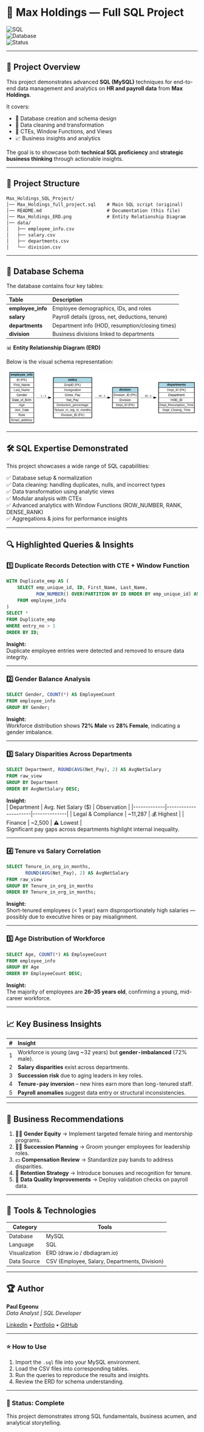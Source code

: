 # 🏢 Max Holdings — Full SQL Project  

![SQL](https://img.shields.io/badge/SQL-MySQL-blue)  
![Database](https://img.shields.io/badge/Database-MySQL-orange)  
![Status](https://img.shields.io/badge/Project-Complete-brightgreen)  

---

## 📘 Project Overview  

This project demonstrates advanced **SQL (MySQL)** techniques for end-to-end data management and analytics on **HR and payroll data** from **Max Holdings**.  

It covers:  
- 🧱 Database creation and schema design  
- 🧹 Data cleaning and transformation  
- 🧩 CTEs, Window Functions, and Views  
- 📈 Business insights and analytics  

The goal is to showcase both **technical SQL proficiency** and **strategic business thinking** through actionable insights.  

---

## 📂 Project Structure  

```plaintext
Max_Holdings_SQL_Project/
│── Max_Holdings_full_project.sql    # Main SQL script (original)
│── README.md                        # Documentation (this file)
│── Max_Holdings_ERD.png             # Entity Relationship Diagram
│── data/
│   ├── employee_info.csv
│   ├── salary.csv
│   ├── departments.csv
│   └── division.csv
```

---

## 🧭 Database Schema  

The database contains four key tables:  

| Table | Description |
|:------|:-------------|
| **employee_info** | Employee demographics, IDs, and roles |
| **salary** | Payroll details (gross, net, deductions, tenure) |
| **departments** | Department info (HOD, resumption/closing times) |
| **division** | Business divisions linked to departments |

📊 **Entity Relationship Diagram (ERD)**  

Below is the visual schema representation:  

![ERD](Max_Holdings_ERD.png)

---

## 🛠 SQL Expertise Demonstrated  

This project showcases a wide range of SQL capabilities:  

✅ Database setup & normalization  
✅ Data cleaning: handling duplicates, nulls, and incorrect types  
✅ Data transformation using analytic views  
✅ Modular analysis with CTEs  
✅ Advanced analytics with Window Functions (ROW_NUMBER, RANK, DENSE_RANK)  
✅ Aggregations & joins for performance insights  

---

## 🔍 Highlighted Queries & Insights  

### 1️⃣ Duplicate Records Detection with CTE + Window Function  

```sql
WITH Duplicate_emp AS (
    SELECT emp_unique_id, ID, First_Name, Last_Name,
           ROW_NUMBER() OVER(PARTITION BY ID ORDER BY emp_unique_id) AS entry_no
    FROM employee_info
)
SELECT * 
FROM Duplicate_emp
WHERE entry_no > 1
ORDER BY ID;
```

**Insight:**  
Duplicate employee entries were detected and removed to ensure data integrity.  

---

### 2️⃣ Gender Balance Analysis  

```sql
SELECT Gender, COUNT(*) AS EmployeeCount
FROM employee_info
GROUP BY Gender;
```

**Insight:**  
Workforce distribution shows **72% Male** vs **28% Female**, indicating a gender imbalance.  

---

### 3️⃣ Salary Disparities Across Departments  

```sql
SELECT Department, ROUND(AVG(Net_Pay), 2) AS AvgNetSalary
FROM raw_view
GROUP BY Department
ORDER BY AvgNetSalary DESC;
```

**Insight:**  
| Department | Avg. Net Salary ($) | Observation |
|-------------|----------------------|--------------|
| Legal & Compliance | ~11,287 | 💰 Highest |
| Finance | ~2,500 | ⚠️ Lowest |  
Significant pay gaps across departments highlight internal inequality.  

---

### 4️⃣ Tenure vs Salary Correlation  

```sql
SELECT Tenure_in_org_in_months,
       ROUND(AVG(Net_Pay), 2) AS AvgNetSalary
FROM raw_view
GROUP BY Tenure_in_org_in_months
ORDER BY Tenure_in_org_in_months;
```

**Insight:**  
Short-tenured employees (< 1 year) earn disproportionately high salaries — possibly due to executive hires or pay misalignment.  

---

### 5️⃣ Age Distribution of Workforce  

```sql
SELECT Age, COUNT(*) AS EmployeeCount
FROM employee_info
GROUP BY Age
ORDER BY EmployeeCount DESC;
```

**Insight:**  
The majority of employees are **26–35 years old**, confirming a young, mid-career workforce.  

---

## 📈 Key Business Insights  

| # | Insight |
|:-:|:--------|
| 1 | Workforce is young (avg ~32 years) but **gender-imbalanced** (72% male). |
| 2 | **Salary disparities** exist across departments. |
| 3 | **Succession risk** due to aging leaders in key roles. |
| 4 | **Tenure-pay inversion** – new hires earn more than long-tenured staff. |
| 5 | **Payroll anomalies** suggest data entry or structural inconsistencies. |

---

## 🚀 Business Recommendations  

1. 👩‍💼 **Gender Equity** → Implement targeted female hiring and mentorship programs.  
2. 👨‍🏫 **Succession Planning** → Groom younger employees for leadership roles.  
3. 💵 **Compensation Review** → Standardize pay bands to address disparities.  
4. 🔄 **Retention Strategy** → Introduce bonuses and recognition for tenure.  
5. 🧹 **Data Quality Improvements** → Deploy validation checks on payroll data.  

---

## 🧾 Tools & Technologies  

| Category | Tools |
|-----------|-------|
| Database | MySQL |
| Language | SQL |
| Visualization | ERD (draw.io / dbdiagram.io) |
| Data Source | CSV (Employee, Salary, Departments, Division) |

---

## 🏆 Author  

**Paul Egeonu**  
_Data Analyst | SQL Developer_  

[LinkedIn](https://linkedin.com/in/your-link) • [Portfolio](https://your-portfolio-link.com) • [GitHub](https://github.com/yourusername)

---

### ⭐ How to Use  

1. Import the `.sql` file into your MySQL environment.  
2. Load the CSV files into corresponding tables.  
3. Run the queries to reproduce the results and insights.  
4. Review the ERD for schema understanding.  

---

### 📌 Status: **Complete**  
This project demonstrates strong SQL fundamentals, business acumen, and analytical storytelling.  
